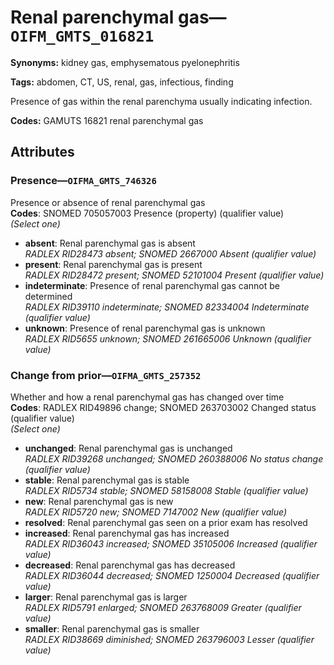 # Renal parenchymal gas—`OIFM_GMTS_016821`

**Synonyms:** kidney gas, emphysematous pyelonephritis

**Tags:** abdomen, CT, US, renal, gas, infectious, finding

Presence of gas within the renal parenchyma usually indicating infection.

**Codes:** GAMUTS 16821 renal parenchymal gas

## Attributes

### Presence—`OIFMA_GMTS_746326`

Presence or absence of renal parenchymal gas  
**Codes**: SNOMED 705057003 Presence (property) (qualifier value)  
*(Select one)*

- **absent**: Renal parenchymal gas is absent  
_RADLEX RID28473 absent; SNOMED 2667000 Absent (qualifier value)_
- **present**: Renal parenchymal gas is present  
_RADLEX RID28472 present; SNOMED 52101004 Present (qualifier value)_
- **indeterminate**: Presence of renal parenchymal gas cannot be determined  
_RADLEX RID39110 indeterminate; SNOMED 82334004 Indeterminate (qualifier value)_
- **unknown**: Presence of renal parenchymal gas is unknown  
_RADLEX RID5655 unknown; SNOMED 261665006 Unknown (qualifier value)_

### Change from prior—`OIFMA_GMTS_257352`

Whether and how a renal parenchymal gas has changed over time  
**Codes**: RADLEX RID49896 change; SNOMED 263703002 Changed status (qualifier value)  
*(Select one)*

- **unchanged**: Renal parenchymal gas is unchanged  
_RADLEX RID39268 unchanged; SNOMED 260388006 No status change (qualifier value)_
- **stable**: Renal parenchymal gas is stable  
_RADLEX RID5734 stable; SNOMED 58158008 Stable (qualifier value)_
- **new**: Renal parenchymal gas is new  
_RADLEX RID5720 new; SNOMED 7147002 New (qualifier value)_
- **resolved**: Renal parenchymal gas seen on a prior exam has resolved  
- **increased**: Renal parenchymal gas has increased  
_RADLEX RID36043 increased; SNOMED 35105006 Increased (qualifier value)_
- **decreased**: Renal parenchymal gas has decreased  
_RADLEX RID36044 decreased; SNOMED 1250004 Decreased (qualifier value)_
- **larger**: Renal parenchymal gas is larger  
_RADLEX RID5791 enlarged; SNOMED 263768009 Greater (qualifier value)_
- **smaller**: Renal parenchymal gas is smaller  
_RADLEX RID38669 diminished; SNOMED 263796003 Lesser (qualifier value)_